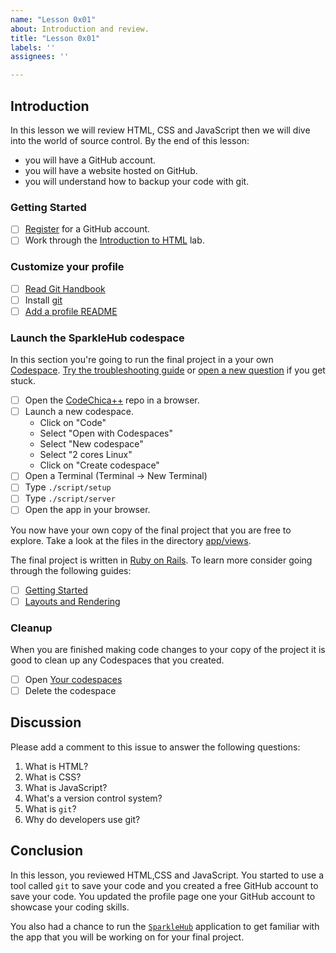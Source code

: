 ```yaml
---
name: "Lesson 0x01"
about: Introduction and review.
title: "Lesson 0x01"
labels: ''
assignees: ''

---
```


## Introduction

In this lesson we will review HTML, CSS and JavaScript then we will dive into the world of source control.
By the end of this lesson:

* you will have a GitHub account.
* you will have a website hosted on GitHub.
* you will understand how to backup your code with git.

### Getting Started

* [ ] [Register](https://github.com/signup) for a GitHub account.
* [ ] Work through the [Introduction to HTML](https://lab.github.com/githubtraining/introduction-to-html) lab.

### Customize your profile

* [ ] [Read Git Handbook](https://guides.github.com/introduction/git-handbook/)
* [ ] Install [git](https://git-scm.com/downloads)
* [ ] [Add a profile README](https://docs.github.com/en/github/setting-up-and-managing-your-github-profile/customizing-your-profile/managing-your-profile-readme#adding-a-profile-readme)

### Launch the SparkleHub codespace

In this section you're going to run the final project in a your own [Codespace](https://github.com/codespaces).
[Try the troubleshooting guide](https://docs.github.com/en/codespaces/codespaces-reference/troubleshooting-your-codespace)
or [open a new question](https://github.com/CodeChica/plus-plus/discussions/categories/q-a) if you get stuck.

* [ ] Open the [CodeChica++](https://github.com/codechica/plus-plus) repo in a browser.
* [ ] Launch a new codespace.
  * Click on "Code"
  * Select "Open with Codespaces"
  * Select "New codespace"
  * Select "2 cores Linux"
  * Click on "Create codespace"
* [ ] Open a Terminal (Terminal -> New Terminal)
* [ ] Type `./script/setup`
* [ ] Type `./script/server`
* [ ] Open the app in your browser.

You now have your own copy of the final project that you are free to explore.
Take a look at the files in the directory [app/views](https://github.com/CodeChica/plus-plus/blob/main/app/views/).

The final project is written in [Ruby on Rails](https://rubyonrails.org/).
To learn more consider going through the following guides:

* [ ] [Getting Started](https://guides.rubyonrails.org/getting_started.html)
* [ ] [Layouts and Rendering](https://guides.rubyonrails.org/layouts_and_rendering.html)

### Cleanup

When you are finished making code changes to your copy of the project it is
good to clean up any Codespaces that you created.

* [ ] Open [Your codespaces](https://github.com/codespaces)
* [ ] Delete the codespace

## Discussion

Please add a comment to this issue to answer the following questions:

1. What is HTML?
1. What is CSS?
1. What is JavaScript?
1. What's a version control system?
1. What is `git`?
1. Why do developers use git?

## Conclusion

In this lesson, you reviewed HTML,CSS and JavaScript. You started to use a tool
called `git` to save your code and you created a free GitHub account to save
your code. You updated the profile page one your GitHub account to showcase
your coding skills.

You also had a chance to run the [`SparkleHub`](https://github.com/CodeChica/plus-plus)
application to get familiar with the app that you will be working on for your final project.
